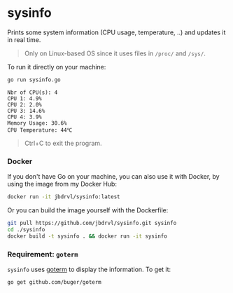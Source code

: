 # sysinfo

Prints some system information (CPU usage, temperature, ..) and updates it in real time.

> Only on Linux-based OS since it uses files in `/proc/` and `/sys/`.

To run it directly on your machine:

```sh
go run sysinfo.go
```

```
Nbr of CPU(s): 4
CPU 1: 4.9%   
CPU 2: 2.0%  
CPU 3: 14.6%  
CPU 4: 3.9%   
Memory Usage: 30.6%  
CPU Temperature: 44℃
```

> Ctrl+C to exit the program.

### Docker

If you don't have Go on your machine, you can also use it with Docker, by using the image from my Docker Hub:

```sh
docker run -it jbdrvl/sysinfo:latest
```

Or you can build the image yourself with the Dockerfile:

```sh
git pull https://github.com/jbdrvl/sysinfo.git sysinfo
cd ./sysinfo
docker build -t sysinfo . && docker run -it sysinfo
```

### Requirement: `goterm`

`sysinfo` uses [goterm](https://github.com/buger/goterm) to display the information. To get it:

```sh
go get github.com/buger/goterm
```
